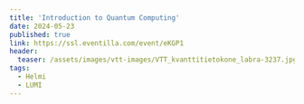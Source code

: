 ```yaml
---
title: 'Introduction to Quantum Computing'
date: 2024-05-23
published: true
link: https://ssl.eventilla.com/event/eKGP1
header:
  teaser: /assets/images/vtt-images/VTT_kvanttitietokone_labra-3237.jpg
tags:
  - Helmi
  - LUMI
---
```



